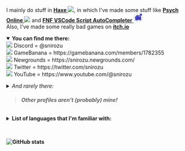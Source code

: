 I mainly do stuff in **[Haxe <img src="https://upload.wikimedia.org/wikipedia/commons/thumb/8/89/Haxe_logo.svg/240px-Haxe_logo.svg.png" width="13"/>](https://haxe.org/)**, in which I've made some stuff like **[Psych Online <img src="https://raw.githubusercontent.com/Snirozu/Funkin-Psych-Online/main/art/icon32.png" width="18"/>](https://github.com/Snirozu/Funkin-Psych-Online)** and **[FNF VSCode Script AutoCompleter <img src="https://raw.githubusercontent.com/Snirozu/Funkin-Script-AutoComplete/refs/heads/master/images/icon.png" width="24"/>](https://github.com/Snirozu/Funkin-Script-AutoComplete)** <br>
Also, I've made some really bad games on **[itch.io](https://snirozu.itch.io/)**

<details open>

<summary> <b>You can find me there:</b> </summary>
<img src="https://assets-global.website-files.com/6257adef93867e50d84d30e2/636e0a69f118df70ad7828d4_icon_clyde_blurple_RGB.svg" width="18"/> Discord = @snirozu <br>
<img src="https://user-images.githubusercontent.com/72814880/201487264-7b657448-85a9-4a54-8b8d-9331aa53adf4.png" width="18"> GameBanana = https://gamebanana.com/members/1782355 <br>
<img src="https://www.newgrounds.com/favicon.ico" width="18"> Newgrounds = https://snirozu.newgrounds.com/ <br>
<img src="https://upload.wikimedia.org/wikipedia/commons/thumb/6/6f/Logo_of_Twitter.svg/2491px-Logo_of_Twitter.svg.png" width="18"/> Twitter = https://twitter.com/snirozu <br>
<img src="https://upload.wikimedia.org/wikipedia/commons/thumb/0/09/YouTube_full-color_icon_%282017%29.svg/800px-YouTube_full-color_icon_%282017%29.svg.png" width="18"> YouTube = https://www.youtube.com/@snirozu

<p></p>
<details>
<summary> <i> And rarely there: </i> </summary>
<img src="https://assets.tumblr.com/pop/manifest/favicon-cfddd25f.svg" width="18"> Tumblr = https://www.tumblr.com/snirozu <br>
<img src="https://bsky.app/static/favicon-32x32.png" width="18"> Bluesky = https://bsky.app/profile/sniro.boo <br>
<img src="https://www.redditstatic.com/desktop2x/img/favicon/favicon-32x32.png" width="18"> Reddit = https://www.reddit.com/user/Snirozu/ <br>
<img src="https://design.codeberg.org/logo-kit/icon_inverted.svg" width="18"> Codeberg = https://codeberg.org/Snirozu <br>
</details>

> ###### **Other profiles aren't (probably) mine!**
</details>

<details>
<summary> <b>List of languages that I'm familiar with:<b> </summary>
<img title="Haxe" src="https://upload.wikimedia.org/wikipedia/commons/thumb/8/89/Haxe_logo.svg/240px-Haxe_logo.svg.png" width="48"/>,
<img title="Java" src="https://cdn4.iconfinder.com/data/icons/logos-and-brands/512/181_Java_logo_logos-512.png" width="48"/>,
<img title="TypeScript" src="https://upload.wikimedia.org/wikipedia/commons/thumb/4/4c/Typescript_logo_2020.svg/1200px-Typescript_logo_2020.svg.png" width="48"/>,
<img title="Lua" src="https://upload.wikimedia.org/wikipedia/commons/thumb/c/cf/Lua-Logo.svg/1200px-Lua-Logo.svg.png" width="48"/>
<!-- <img title="THE HOLY C !!!!" src="https://upload.wikimedia.org/wikipedia/commons/thumb/3/33/HolyC_Logo.svg/1822px-HolyC_Logo.svg.png" width="48"> -->
</details>

<p></p>
<br>

![GitHub stats](https://github-readme-stats.vercel.app/api?username=Snirozu&show_icons=true&theme=merko)
